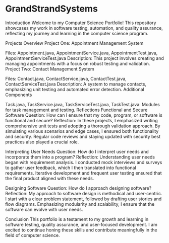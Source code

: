 # GrandStrandSystems

Introduction
Welcome to my Computer Science Portfolio! This repository showcases my work in software testing, automation, and quality assurance, reflecting my journey and learning in the computer science program.

Projects Overview
Project One: Appointment Management System

Files: Appointment.java, AppointmentService.java, AppointmentTest.java, AppointmentServiceTest.java
Description: This project involves creating and managing appointments with a focus on robust testing and validation.
Project Two: Contact Management System

Files: Contact.java, ContactService.java, ContactTest.java, ContactServiceTest.java
Description: A system to manage contacts, emphasizing unit testing and automated error detection.
Additional Components

Task.java, TaskService.java, TaskServiceTest.java, TaskTest.java: Modules for task management and testing.
Reflections
Functional and Secure Software
Question: How can I ensure that my code, program, or software is functional and secure?
Reflection: In these projects, I emphasized writing comprehensive unit tests and adopting a thorough validation approach. By simulating various scenarios and edge cases, I ensured both functionality and security. Regular code reviews and staying updated with security best practices also played a crucial role.

Interpreting User Needs
Question: How do I interpret user needs and incorporate them into a program?
Reflection: Understanding user needs began with requirement analysis. I conducted mock interviews and surveys to gather user feedback, which I then translated into functional requirements. Iterative development and frequent user testing ensured that the final product aligned with these needs.

Designing Software
Question: How do I approach designing software?
Reflection: My approach to software design is methodical and user-centric. I start with a clear problem statement, followed by drafting user stories and flow diagrams. Emphasizing modularity and scalability, I ensure that the software can evolve with user needs.

Conclusion
This portfolio is a testament to my growth and learning in software testing, quality assurance, and user-focused development. I am excited to continue honing these skills and contribute meaningfully in the field of computer science.
